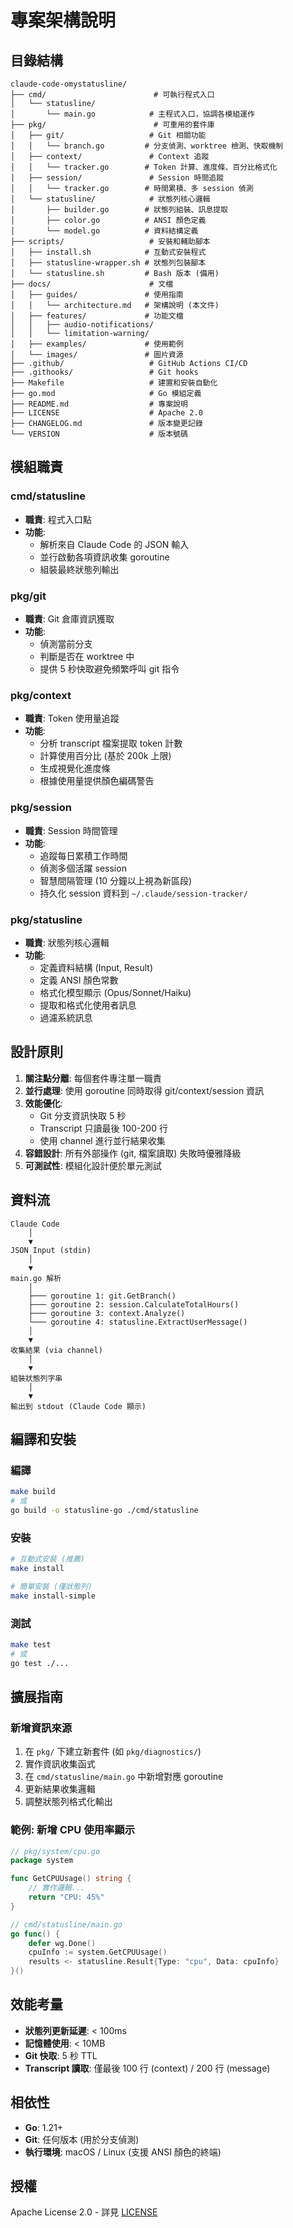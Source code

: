 # 專案架構說明

## 目錄結構

```
claude-code-omystatusline/
├── cmd/                        # 可執行程式入口
│   └── statusline/
│       └── main.go            # 主程式入口，協調各模組運作
├── pkg/                        # 可重用的套件庫
│   ├── git/                   # Git 相關功能
│   │   └── branch.go         # 分支偵測、worktree 檢測、快取機制
│   ├── context/               # Context 追蹤
│   │   └── tracker.go        # Token 計算、進度條、百分比格式化
│   ├── session/               # Session 時間追蹤
│   │   └── tracker.go        # 時間累積、多 session 偵測
│   └── statusline/            # 狀態列核心邏輯
│       ├── builder.go        # 狀態列組裝、訊息提取
│       ├── color.go          # ANSI 顏色定義
│       └── model.go          # 資料結構定義
├── scripts/                   # 安裝和輔助腳本
│   ├── install.sh            # 互動式安裝程式
│   ├── statusline-wrapper.sh # 狀態列包裝腳本
│   └── statusline.sh         # Bash 版本 (備用)
├── docs/                      # 文檔
│   ├── guides/               # 使用指南
│   │   └── architecture.md   # 架構說明 (本文件)
│   ├── features/             # 功能文檔
│   │   ├── audio-notifications/
│   │   └── limitation-warning/
│   ├── examples/             # 使用範例
│   └── images/               # 圖片資源
├── .github/                   # GitHub Actions CI/CD
├── .githooks/                 # Git hooks
├── Makefile                   # 建置和安裝自動化
├── go.mod                     # Go 模組定義
├── README.md                  # 專案說明
├── LICENSE                    # Apache 2.0
├── CHANGELOG.md               # 版本變更記錄
└── VERSION                    # 版本號碼
```

## 模組職責

### cmd/statusline
- **職責**: 程式入口點
- **功能**:
  - 解析來自 Claude Code 的 JSON 輸入
  - 並行啟動各項資訊收集 goroutine
  - 組裝最終狀態列輸出

### pkg/git
- **職責**: Git 倉庫資訊獲取
- **功能**:
  - 偵測當前分支
  - 判斷是否在 worktree 中
  - 提供 5 秒快取避免頻繁呼叫 git 指令

### pkg/context
- **職責**: Token 使用量追蹤
- **功能**:
  - 分析 transcript 檔案提取 token 計數
  - 計算使用百分比 (基於 200k 上限)
  - 生成視覺化進度條
  - 根據使用量提供顏色編碼警告

### pkg/session
- **職責**: Session 時間管理
- **功能**:
  - 追蹤每日累積工作時間
  - 偵測多個活躍 session
  - 智慧間隔管理 (10 分鐘以上視為新區段)
  - 持久化 session 資料到 `~/.claude/session-tracker/`

### pkg/statusline
- **職責**: 狀態列核心邏輯
- **功能**:
  - 定義資料結構 (Input, Result)
  - 定義 ANSI 顏色常數
  - 格式化模型顯示 (Opus/Sonnet/Haiku)
  - 提取和格式化使用者訊息
  - 過濾系統訊息

## 設計原則

1. **關注點分離**: 每個套件專注單一職責
2. **並行處理**: 使用 goroutine 同時取得 git/context/session 資訊
3. **效能優化**:
   - Git 分支資訊快取 5 秒
   - Transcript 只讀最後 100-200 行
   - 使用 channel 進行並行結果收集
4. **容錯設計**: 所有外部操作 (git, 檔案讀取) 失敗時優雅降級
5. **可測試性**: 模組化設計便於單元測試

## 資料流

```
Claude Code
    │
    ▼
JSON Input (stdin)
    │
    ▼
main.go 解析
    │
    ├─── goroutine 1: git.GetBranch()
    ├─── goroutine 2: session.CalculateTotalHours()
    ├─── goroutine 3: context.Analyze()
    └─── goroutine 4: statusline.ExtractUserMessage()
    │
    ▼
收集結果 (via channel)
    │
    ▼
組裝狀態列字串
    │
    ▼
輸出到 stdout (Claude Code 顯示)
```

## 編譯和安裝

### 編譯
```bash
make build
# 或
go build -o statusline-go ./cmd/statusline
```

### 安裝
```bash
# 互動式安裝 (推薦)
make install

# 簡單安裝 (僅狀態列)
make install-simple
```

### 測試
```bash
make test
# 或
go test ./...
```

## 擴展指南

### 新增資訊來源

1. 在 `pkg/` 下建立新套件 (如 `pkg/diagnostics/`)
2. 實作資訊收集函式
3. 在 `cmd/statusline/main.go` 中新增對應 goroutine
4. 更新結果收集邏輯
5. 調整狀態列格式化輸出

### 範例: 新增 CPU 使用率顯示

```go
// pkg/system/cpu.go
package system

func GetCPUUsage() string {
    // 實作邏輯...
    return "CPU: 45%"
}

// cmd/statusline/main.go
go func() {
    defer wg.Done()
    cpuInfo := system.GetCPUUsage()
    results <- statusline.Result{Type: "cpu", Data: cpuInfo}
}()
```

## 效能考量

- **狀態列更新延遲**: < 100ms
- **記憶體使用**: < 10MB
- **Git 快取**: 5 秒 TTL
- **Transcript 讀取**: 僅最後 100 行 (context) / 200 行 (message)

## 相依性

- **Go**: 1.21+
- **Git**: 任何版本 (用於分支偵測)
- **執行環境**: macOS / Linux (支援 ANSI 顏色的終端)

## 授權

Apache License 2.0 - 詳見 [LICENSE](../../LICENSE)
